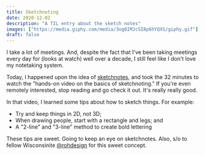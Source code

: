 ```yaml
---
title: Sketchnoting
date: 2020-12-02
description: "A TIL entry about the sketch notes"
images: ["https://media.giphy.com/media/3og0IMJcSI8p6hYQXS/giphy.gif"]
draft: false
---
```


I take a lot of meetings. And, despite the fact that I've been taking meetings every day for (looks at watch) well over a decade, I still feel like I don't love my notetaking system.

Today, I happened upon the idea of [sketchnotes](https://rohdesign.com/sketchnotes-1), and took the 32 minutes to watch the "hands-on video on the basics of sketchnoting." If you're even remotely interested, stop reading and go check it out. It's really really good.

In that video, I learned some tips about how to sketch things. For example:

- Try and keep things in 2D, not 3D;
- When drawing people, start with a rectangle and legs; and
- A "2-line" and "3-line" method to create bold lettering

These tips are sweet. Going to keep an eye on sketchnotes. Also, s/o to fellow Wisconsinite [@rohdesign](https://twitter.com/rohdesign) for this sweet concept.
